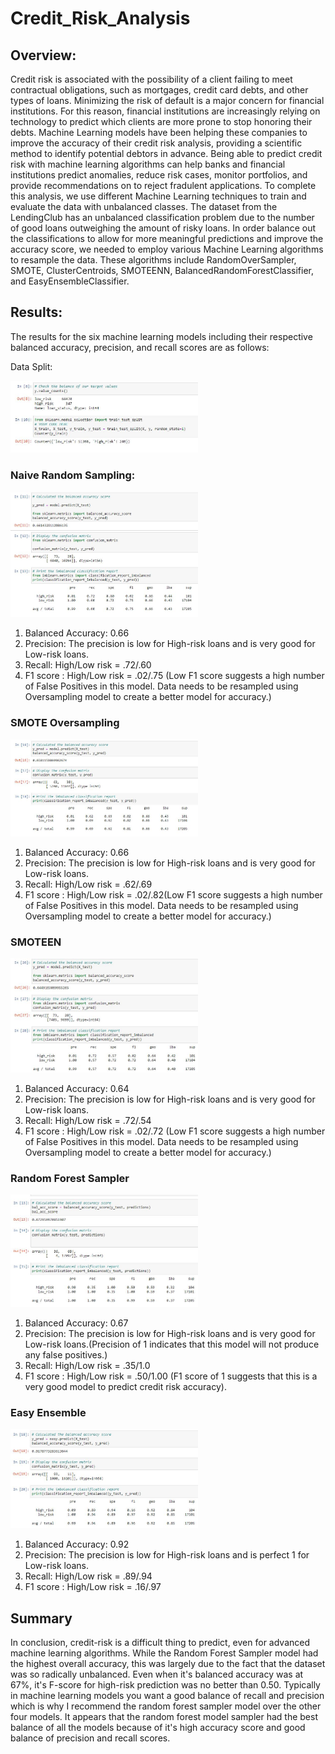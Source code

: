 # Credit_Risk_Analysis

## Overview: 
Credit risk is associated with the possibility of a client failing to meet contractual obligations, such as mortgages, credit card debts, and other types of loans.
Minimizing the risk of default is a major concern for financial institutions. For this reason, financial institutions are increasingly relying on technology to predict which clients are more prone to stop honoring their debts.
Machine Learning models have been helping these companies to improve the accuracy of their credit risk analysis, providing a scientific method to identify potential debtors in advance.
Being able to predict credit risk with machine learning algorithms can help banks and financial institutions predict anomalies, reduce risk cases, monitor portfolios, and provide recommendations on to reject fradulent applications.
To complete this analysis, we use different Machine Learning techniques to train and evaluate the data with unbalanced classes. 
The dataset from the LendingClub has an unbalanced classification problem due to the number of good loans outweighing the amount of risky loans. 
In order balance out the classifications to allow for more meaningful predictions and improve the accuracy score, we needed to employ various Machine Learning algorithms to resample the data. 
These algorithms include RandomOverSampler, SMOTE, ClusterCentroids, SMOTEENN, BalancedRandomForestClassifier, and EasyEnsembleClassifier.

## Results:
The results for the six machine learning models including their respective balanced accuracy, precision, and recall scores are as follows:

Data Split:

<img   src="https://github.com/patelnehap/Credit_Risk_Analysis/blob/main/Images/Data_Split.JPG"  alt="Data Split"  title="Data Split" style="display: inline-block; margin: 0 auto; max-width: 300px">

### Naive Random Sampling:

<img   src="https://github.com/patelnehap/Credit_Risk_Analysis/blob/main/Images/Naive%20Rndm%20Sampling.JPG"  alt="Naive Random Sampling"  title="Naive Random Sampling" style="display: inline-block; margin: 0 auto; max-width: 300px">

1. Balanced Accuracy: 0.66
2. Precision: The precision is low for High-risk loans and is very good for Low-risk loans.
3. Recall: High/Low risk = .72/.60
4. F1 score : High/Low risk = .02/.75 (Low F1 score suggests a high number of False Positives in this model. Data needs to be resampled using Oversampling model to create a better model for accuracy.)

### SMOTE Oversampling

<img   src="https://github.com/patelnehap/Credit_Risk_Analysis/blob/main/Images/SMOTE.JPG"  alt="SMOTE"  title="SMOTE" style="display: inline-block; margin: 0 auto; max-width: 300px">

1. Balanced Accuracy: 0.66
2. Precision: The precision is low for High-risk loans and is very good for Low-risk loans.
3. Recall: High/Low risk = .62/.69
4. F1 score : High/Low risk = .02/.82(Low F1 score suggests a high number of False Positives in this model. Data needs to be resampled using Oversampling model to create a better model for accuracy.)

### SMOTEEN

<img   src="https://github.com/patelnehap/Credit_Risk_Analysis/blob/main/Images/SMOTEEN.JPG"  alt="SMOTEEN"  title="SMOTEEN" style="display: inline-block; margin: 0 auto; max-width: 300px">

1. Balanced Accuracy: 0.64
2. Precision: The precision is low for High-risk loans and is very good for Low-risk loans.
3. Recall: High/Low risk = .72/.54
4. F1 score : High/Low risk = .02/.72 (Low F1 score suggests a high number of False Positives in this model. Data needs to be resampled using Oversampling model to create a better model for accuracy.)

### Random Forest Sampler

<img   src="https://github.com/patelnehap/Credit_Risk_Analysis/blob/main/Images/RndmFrst.JPG"  alt="Random Forest Sampler"  title="Random Forest Sampler" style="display: inline-block; margin: 0 auto; max-width: 300px">

1. Balanced Accuracy: 0.67
2. Precision: The precision is low for High-risk loans and is very good for Low-risk loans.(Precision of 1 indicates that this model will not produce any false positives.)
3. Recall: High/Low risk = .35/1.0
4. F1 score : High/Low risk = .50/1.00 (F1 score of 1 suggests that this is a very good model to predict credit risk accuracy).


### Easy Ensemble

<img   src="https://github.com/patelnehap/Credit_Risk_Analysis/blob/main/Images/EasyEnsemble.JPG"  alt="Easy Ensemble"  title="Easy Ensemble" style="display: inline-block; margin: 0 auto; max-width: 300px">

1. Balanced Accuracy: 0.92
2. Precision: The precision is low for High-risk loans and is perfect 1 for Low-risk loans.
3. Recall: High/Low risk = .89/.94
4. F1 score : High/Low risk = .16/.97

## Summary

In conclusion, credit-risk is a difficult thing to predict, even for advanced machine learning algorithms. 
While the Random Forest Sampler model had the highest overall accuracy, this was largely due to the fact that the dataset was so radically unbalanced. 
Even when it's balanced accuracy was at 67%, it's F-score for high-risk prediction was no better than 0.50. Typically in machine learning models you want a good balance of recall and precision which is why I recommend the random forest sampler model over the other four models. It appears that the random forest model sampler had the best balance of all the models because of it's high accuracy score and good balance of precision and recall scores.

